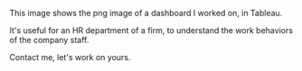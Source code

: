 This image shows the png image of a dashboard I worked on, in Tableau.

It's useful for an HR department of a firm, to understand the work behaviors of the company staff.

Contact me, let's work on yours.
